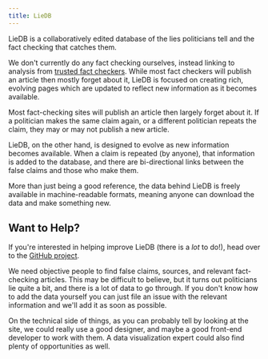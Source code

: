 ```yaml
---
title: LieDB
---
```


LieDB is a collaboratively edited database of the lies politicians
tell and the fact checking that catches them.

We don't currently do any fact checking ourselves, instead linking to
analysis from [trusted fact checkers](/checker).  While most fact
checkers will publish an article then mostly forget about it, LieDB is
focused on creating rich, evolving pages which are updated to reflect
new information as it becomes available.

Most fact-checking sites will publish an article then largely forget
about it.  If a politician makes the same claim again, or a different
politician repeats the claim, they may or may not publish a new
article.

LieDB, on the other hand, is designed to evolve as new information
becomes available.  When a claim is repeated (by anyone), that
information is added to the database, and there are bi-directional
links between the false claims and those who make them.

More than just being a good reference, the data behind LieDB is freely
available in machine-readable formats, meaning anyone can download the
data and make something new.

## Want to Help?

If you're interested in helping improve LieDB (there is a *lot* to
do!), head over to the [GitHub
project](https://github.com/liedb/liedb).

We need objective people to find false claims, sources, and relevant
fact-checking articles.  This may be difficult to believe, but it
turns out politicians lie quite a bit, and there is a lot of data to
go through.  If you don't know how to add the data yourself you can
just file an issue with the relevant information and we'll add it as
soon as possible.

On the technical side of things, as you can probably tell by looking
at the site, we could really use a good designer, and maybe a good
front-end developer to work with them.  A data visualization expert
could also find plenty of opportunities as well.
